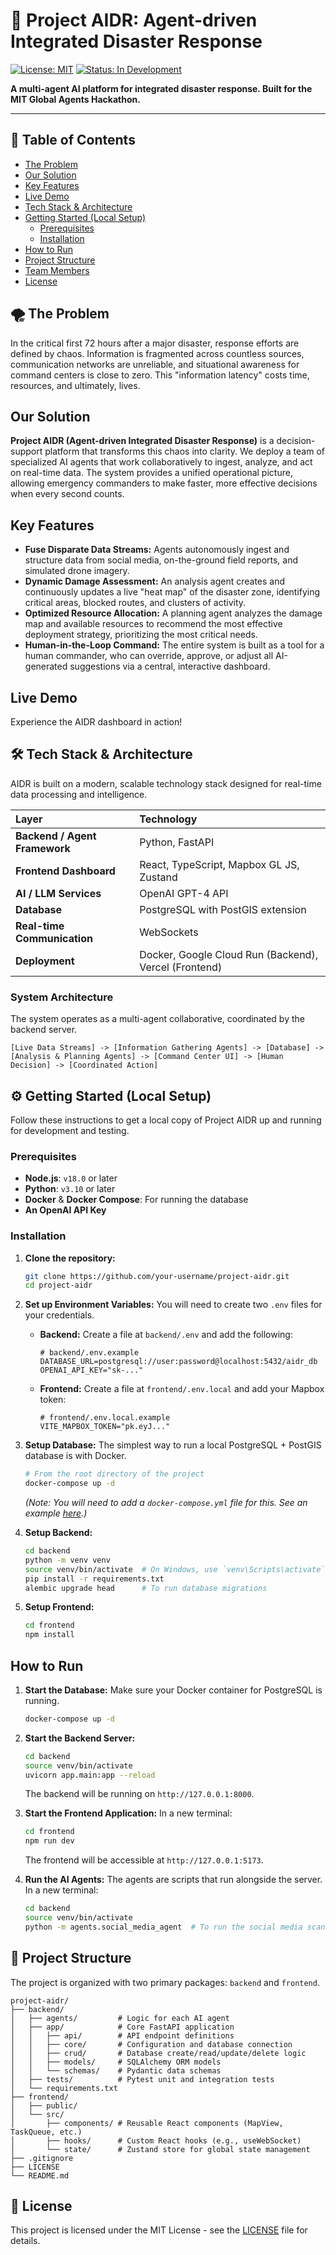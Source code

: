 # 🚀 Project AIDR: Agent-driven Integrated Disaster Response

[![License: MIT](https://img.shields.io/badge/License-MIT-yellow.svg)](https://opensource.org/licenses/MIT)
[![Status: In Development](https://img.shields.io/badge/status-in_development-orange.svg)](https://github.com/your-username/project-aidr)

**A multi-agent AI platform for integrated disaster response. Built for the MIT Global Agents Hackathon.**


---

## 📖 Table of Contents

- [The Problem](#-the-problem)
- [Our Solution](#-our-solution)
- [Key Features](#-key-features)
- [Live Demo](#-live-demo)
- [Tech Stack & Architecture](#️-tech-stack--architecture)
- [Getting Started (Local Setup)](#️-getting-started-local-setup)
  - [Prerequisites](#prerequisites)
  - [Installation](#installation)
- [How to Run](#️-how-to-run)
- [Project Structure](#-project-structure)
- [Team Members](#-team-members)
- [License](#-license)

## 🌪 The Problem

In the critical first 72 hours after a major disaster, response efforts are defined by chaos. Information is fragmented across countless sources, communication networks are unreliable, and situational awareness for command centers is close to zero. This "information latency" costs time, resources, and ultimately, lives.

##  Our Solution

**Project AIDR (Agent-driven Integrated Disaster Response)** is a decision-support platform that transforms this chaos into clarity. We deploy a team of specialized AI agents that work collaboratively to ingest, analyze, and act on real-time data. The system provides a unified operational picture, allowing emergency commanders to make faster, more effective decisions when every second counts.

##  Key Features

- **Fuse Disparate Data Streams:** Agents autonomously ingest and structure data from social media, on-the-ground field reports, and simulated drone imagery.
- **Dynamic Damage Assessment:** An analysis agent creates and continuously updates a live "heat map" of the disaster zone, identifying critical areas, blocked routes, and clusters of activity.
- **Optimized Resource Allocation:** A planning agent analyzes the damage map and available resources to recommend the most effective deployment strategy, prioritizing the most critical needs.
- **Human-in-the-Loop Command:** The entire system is built as a tool for a human commander, who can override, approve, or adjust all AI-generated suggestions via a central, interactive dashboard.

##  Live Demo

Experience the AIDR dashboard in action!


## 🛠️ Tech Stack & Architecture

AIDR is built on a modern, scalable technology stack designed for real-time data processing and intelligence.

| Layer | Technology |
| :--- | :--- |
| **Backend / Agent Framework** | Python, FastAPI |
| **Frontend Dashboard** | React, TypeScript, Mapbox GL JS, Zustand |
| **AI / LLM Services**| OpenAI GPT-4 API |
| **Database** | PostgreSQL with PostGIS extension |
| **Real-time Communication** | WebSockets |
| **Deployment** | Docker, Google Cloud Run (Backend), Vercel (Frontend) |

### System Architecture

The system operates as a multi-agent collaborative, coordinated by the backend server.

`[Live Data Streams] -> [Information Gathering Agents] -> [Database] -> [Analysis & Planning Agents] -> [Command Center UI] -> [Human Decision] -> [Coordinated Action]`

## ⚙️ Getting Started (Local Setup)

Follow these instructions to get a local copy of Project AIDR up and running for development and testing.

### Prerequisites

- **Node.js**: `v18.0` or later
- **Python**: `v3.10` or later
- **Docker** & **Docker Compose**: For running the database
- **An OpenAI API Key**

### Installation

1.  **Clone the repository:**
    ```sh
    git clone https://github.com/your-username/project-aidr.git
    cd project-aidr
    ```

2.  **Set up Environment Variables:**
    You will need to create two `.env` files for your credentials.

    *   **Backend:** Create a file at `backend/.env` and add the following:
        ```env
        # backend/.env.example
        DATABASE_URL=postgresql://user:password@localhost:5432/aidr_db
        OPENAI_API_KEY="sk-..."
        ```
    *   **Frontend:** Create a file at `frontend/.env.local` and add your Mapbox token:
        ```env
        # frontend/.env.local.example
        VITE_MAPBOX_TOKEN="pk.eyJ..."
        ```

3.  **Setup Database:**
    The simplest way to run a local PostgreSQL + PostGIS database is with Docker.
    ```sh
    # From the root directory of the project
    docker-compose up -d
    ```
    *(Note: You will need to add a `docker-compose.yml` file for this. See an example [here](https://hub.docker.com/r/postgis/postgis/).)*

4.  **Setup Backend:**
    ```sh
    cd backend
    python -m venv venv
    source venv/bin/activate  # On Windows, use `venv\Scripts\activate`
    pip install -r requirements.txt
    alembic upgrade head      # To run database migrations
    ```

5.  **Setup Frontend:**
    ```sh
    cd frontend
    npm install
    ```

##  How to Run

1.  **Start the Database:** Make sure your Docker container for PostgreSQL is running.
    ```sh
    docker-compose up -d
    ```

2.  **Start the Backend Server:**
    ```sh
    cd backend
    source venv/bin/activate
    uvicorn app.main:app --reload
    ```
    The backend will be running on `http://127.0.0.1:8000`.

3.  **Start the Frontend Application:**
    In a new terminal:
    ```sh
    cd frontend
    npm run dev
    ```
    The frontend will be accessible at `http://127.0.0.1:5173`.

4.  **Run the AI Agents:**
    The agents are scripts that run alongside the server. In a new terminal:
    ```sh
    cd backend
    source venv/bin/activate
    python -m agents.social_media_agent  # To run the social media scan
    ```

## 📂 Project Structure

The project is organized with two primary packages: `backend` and `frontend`.

```
project-aidr/
├── backend/
│   ├── agents/         # Logic for each AI agent
│   ├── app/            # Core FastAPI application
│   │   ├── api/        # API endpoint definitions
│   │   ├── core/       # Configuration and database connection
│   │   ├── crud/       # Database create/read/update/delete logic
│   │   ├── models/     # SQLAlchemy ORM models
│   │   └── schemas/    # Pydantic data schemas
│   ├── tests/          # Pytest unit and integration tests
│   └── requirements.txt
├── frontend/
│   ├── public/
│   └── src/
│       ├── components/ # Reusable React components (MapView, TaskQueue, etc.)
│       ├── hooks/      # Custom React hooks (e.g., useWebSocket)
│       └── state/      # Zustand store for global state management
├── .gitignore
├── LICENSE
└── README.md
```


## 📜 License

This project is licensed under the MIT License - see the [LICENSE](LICENSE) file for details.
